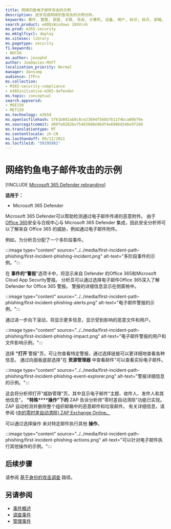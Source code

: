 ```yaml
---
title: 网络钓鱼电子邮件攻击的示例
description: 逐步完成网络钓鱼攻击的示例分析。
keywords: 事件, 警报, 调查, 关联, 攻击, 计算机, 设备, 用户, 标识, 标识, 邮箱, 电子邮件, 365, microsoft, m365
search.product: eADQiWindows 10XVcnh
ms.prod: m365-security
ms.mktglfcycl: deploy
ms.sitesec: library
ms.pagetype: security
f1.keywords:
- NOCSH
ms.author: josephd
author: JoeDavies-MSFT
localization_priority: Normal
manager: dansimp
audience: ITPro
ms.collection:
- M365-security-compliance
- m365initiative-m365-defender
ms.topic: conceptual
search.appverid:
- MOE150
- MET150
ms.technology: m365d
ms.openlocfilehash: 5f61b092ab8c8ce23694f566b7b11f4bca80b79e
ms.sourcegitcommit: d08fe0282be75483608e96df4e6986d346e97180
ms.translationtype: MT
ms.contentlocale: zh-CN
ms.lasthandoff: 09/12/2021
ms.locfileid: "59195981"
---
```

# <a name="example-of-a-phishing-email-attack"></a>网络钓鱼电子邮件攻击的示例

[!INCLUDE [Microsoft 365 Defender rebranding](../includes/microsoft-defender.md)]

**适用于：**
- Microsoft 365 Defender

Microsoft 365 Defender可以帮助检测通过电子邮件传递的恶意附件。 由于[Office 365](https://protection.office.com/)安全与合规中心与 Microsoft 365 Defender 集成，因此安全分析师可以了解来自 Office 365 的威胁，例如通过电子邮件附件。

例如，为分析员分配了一个多阶段事件。
 
:::image type="content" source="../../media/first-incident-path-phishing/first-incident-phishing-incident.png" alt-text="多阶段事件的示例。"::: 

在 **事件的"警报**"选项卡中，将显示来自 Defender 的Office 365和Microsoft Cloud App Security警报。 分析员可以通过选择电子邮件Office 365深入了解 Defender for Office 365 警报。 警报的详细信息显示在侧窗格中。

:::image type="content" source="../../media/first-incident-path-phishing/first-incident-phishing-alerts.png" alt-text="电子邮件警报的示例。":::
 
通过进一步向下滚动，将显示更多信息，显示受到影响的恶意文件和用户。

:::image type="content" source="../../media/first-incident-path-phishing/first-incident-phishing-impact.png" alt-text="电子邮件警报的用户和文件影响示例。":::
  
选择 **"打开** 警报"页，可让你查看特定警报，通过选择链接可以更详细地查看各种信息。 通过向面板底部选择"在 **资源管理器** 中查看邮件"可以查看实际电子邮件。
 
:::image type="content" source="../../media/first-incident-path-phishing/first-incident-phishing-event-explorer.png" alt-text="警报详细信息的示例。"::: 

这会将分析师打开"威胁管理"页，其中显示电子邮件"主题、收件人、发件人和其他信息"。 **"特殊****操作"下的** ZAP 告诉分析师"零时差自动清除"功能已实现。 ZAP 自动检测并删除整个组织邮箱中的恶意邮件和垃圾邮件。 有关详细信息，请参阅 ([中的零时差自动清除) ZAP Exchange Online。](../office-365-security/zero-hour-auto-purge.md)

可以通过选择操作 来对特定邮件执行其他 **操作**。 
 
:::image type="content" source="../../media/first-incident-path-phishing/first-incident-phishing-actions.png" alt-text="可以针对电子邮件执行其他操作的示例。"::: 

## <a name="next-step"></a>后续步骤

请参阅 [基于身份的攻击调查](first-incident-path-identity.md) 路径。

## <a name="see-also"></a>另请参阅

- [事件概述](incidents-overview.md)
- [调查事件](investigate-incidents.md)
- [管理事件](manage-incidents.md)
